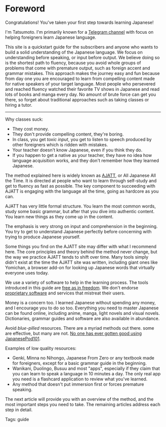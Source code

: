 # Foreword

Congratulations! You've taken your first step towards learning Japanese!

I'm Tatsumoto. I'm primarily known for a [Telegram channel](https://t.me/ajatt_tools)
with focus on helping foreigners learn Japanese language.

This site is a quickstart guide for the subscribers
and anyone who wants to build a solid understanding of the Japanese language.
We focus on understanding before speaking, or input before output.
We believe doing so is the shortest path to fluency,
because you avoid whole groups of problems that come with premature output,
such as foreign accent and grammar mistakes.
This approach makes the journey easy and fun
because from day one you are encouraged to learn from compelling content
made for native speakers of your target language.
Most people who persevered and reached fluency
watched their favorite TV shows in Japanese
and read lots of books and manga every day.
No amount of brute force can get you there,
so forget about traditional approaches such as taking classes or hiring a tutor.

****

Why classes suck:
* They cost money.
* They don't provide compelling content, they're boring.
* In class, you get *toxic input*,
you get to listen to speech produced by other foreigners which is ridden with mistakes.
* Your teacher doesn't know Japanese, even if you think they do.
* If you happen to get a native as your teacher,
they have no idea how language acquisition works,
and they don't remember how they learned Japanese.

The method explained here is widely known as
[AJATT](http://www.alljapaneseallthetime.com/blog/all-japanese-all-the-time-ajatt-how-to-learn-japanese-on-your-own-having-fun-and-to-fluency/),
or All Japanese All the Time.
It is directed at people who want to learn through self-study
and get to fluency as fast as possible.
The key component to succeeding with AJATT is engaging with the language all the time,
going as hardcore as you can.

AJATT has very little formal structure.
You learn the most common words, study some basic grammar,
but after that you dive into authentic content.
You learn new things as they come up in the content.

The emphasis is very strong on input and comprehension in the beginning.
You try to get to understand Japanese perfectly
before concerning with trying to produce Japanese yourself.

Some things you find on the AJATT site may differ with what I recommend here.
The core principles and theory behind the method never change,
but the way we practice AJATT tends to shift over time.
Many tools simply didn't exist at the time the AJATT site was written,
including giant ones like Yomichan, a browser add-on for looking up Japanese words
that virtually everyone uses today.

We use a variety of software to help in the learning process.
The tools introduced in this guide are
[free as in freedom](https://www.gnu.org/philosophy/free-sw.html).
We don't endorse
[proprietary software](https://www.gnu.org/proprietary/proprietary.html)
and services that mistreat their users.

Money is a concern too.
I learned Japanese without spending any money, and I encourage you to do so too.
Everything you need to master Japanese can be found online,
including anime, manga, light novels and visual novels.
Dictionaries, grammar guides and software are also available in abundance.

Avoid *blue-pilled* resources.
There are a myriad methods out there.
some are effective, but many are not.
[No one has ever gotten good using JapanesePod101](https://www.youtube.com/watch?v=ikm_gL7-mZs).

Examples of low quality resources:
* Genki, Minna no Nihongo, Japanese From Zero or any textbook made for foreigners,
except for a basic grammar guide in the beginning.
* Wanikani, Duolingo, Busuu and most "apps",
especially if they claim that you can learn to speak a language in 10 minutes a day.
The only real app you need is a flashcard application to review what you've learned.
* Any method that doesn't put immersion first or forces premature speaking.

The next article will provide you with an overview of the method,
and the most important steps you need to take.
The remaining articles address each step in detail.

Tags: guide
